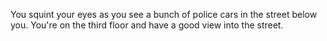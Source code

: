 You squint your eyes as you see a bunch of police cars in the street below you. You're on the third floor and have a good view into the street. 